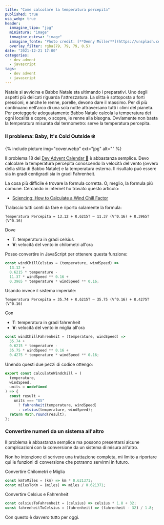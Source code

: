 ```yaml
---
title: "Come calcolare la temperatura percepita"
published: true
usa_webp: true
header:
  immagine_tipo: "jpg"
  miniatura: "image"
  immagine_estesa: "image"
  immagine_fonte: "Photo credit: [**Denny Müller**](https://unsplash.com/@redaquamedia)"
  overlay_filter: rgba(79, 79, 79, 0.5)
date: "2021-12-21 17:00"
categories:
  - dev advent
  - javascript
tags:
  - dev advent
  - javascript
---
```


Natale si avvicina e Babbo Natale sta ultimando i preparativi. Uno degli aspetti più delicati riguarda l'attrezzatura. La slitta è sottoposta a forti pressioni, e anche le renne, porelle, devono dare il massimo. Per di più continuano nell'arco di una sola notte attraversano tutti i climi del pianeta. Per proteggerle adeguatamente Babbo Natale calcola la temperatura dei ogni località e copre, o scopre, le renne alla bisogna. Ovviamente non basta la temperatura misurata dal termometro: serve la temperatura percepita.

### Il problema: Baby, It's Cold Outside ❄️

{% include picture img="cover.webp" ext="jpg" alt="" %}

Il problema 18 del [Dev Advent Calendar 🎅](https://github.com/devadvent/puzzle-18) è abbastanza semplice. Devo calcolare la temperatura percepita conoscendo la velocità del vento (ovvero della slitta di Babbo Natale) e la temperatura esterna. Il risultato può essere sia in gradi centigradi sia in gradi Fahrenheit.

La cosa più difficile è trovare la formula corretta. O, meglio, la formula più comune. Cercando in internet ho trovato questo articolo:

- [Sciencing: How to Calculate a Wind Chill Factor](https://sciencing.com/calculate-wind-chill-factor-5981683.html)

Tralascio tutti conti da fare e riporto solamente la formula:

```
Temperatura Percepita = 13.12 + 0.6215T – 11.37 (V^0.16) + 0.3965T (V^0.16)
```

Dove

- **T**: temperatura in gradi celsius
- **V**: velocità del vento in chilometri all'ora

Posso convertire in JavaScript per ottenere questa funzione:

```js
const windChillCelsius = (temperature, windSpeed) =>
  13.12 +
  0.6215 * temperature -
  11.37 * windSpeed ** 0.16 +
  0.3965 * temperature * windSpeed ** 0.16;
```

Usando invece il sistema imperiale:

```
Temperatura Percepita = 35.74 + 0.6215T – 35.75 (V^0.16) + 0.4275T (V^0.16)
```

Con

- **T**: temperatura in gradi fahrenheit
- **V**: velocità del vento in miglia all'ora

```js
const windChillFahrenheit = (temperature, windSpeed) =>
  35.74 +
  0.6215 * temperature -
  35.75 * windSpeed ** 0.16 +
  0.4275 * temperature * windSpeed ** 0.16;
```

Unendo questi due pezzi di codice ottengo:

```js
export const calculateWindchill = (
  temperature,
  windSpeed,
  units = undefined
) => {
  const result =
    units === "US"
      ? fahrenheit(temperature, windSpeed)
      : celsius(temperature, windSpeed);
  return Math.round(result);
};
```

### Convertire numeri da un sistema all'altro

Il problema è abbastanza semplice ma possono presentarsi alcune complicazioni con la conversione da un sistema di misura all'altro.

Non ho intenzione di scrivere una trattazione completa, mi limito a riportare qui le funzioni di conversione che potranno servirmi in futuro.

Convertire Chilometri e Miglia

```js
const kmToMiles = (km) => km * 0.621371;
const milesToKm = (miles) => miles / 0.621371;
```

Convertire Celsius e Fahrenheit

```js
const celsiusToFahrenheit = (celsius) => celsius * 1.8 + 32;
const fahrenheitToCelsius = (fahrenheit) => (fahrenheit - 32) / 1.8;
```

Con questo è davvero tutto per oggi.
